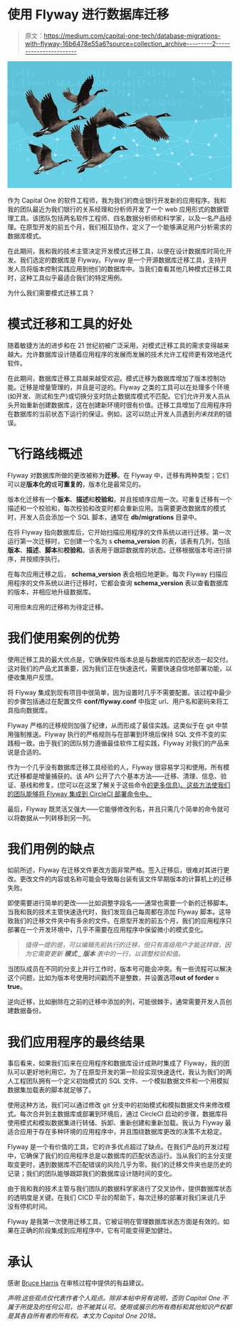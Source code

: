 # 使用 Flyway 进行数据库迁移

> 原文：<https://medium.com/capital-one-tech/database-migrations-with-flyway-16b6478e55a6?source=collection_archive---------2----------------------->

![](img/d49e1eff5aa397d3b0a4710dd890399f.png)

作为 Capital One 的软件工程师，我为我们的商业银行开发新的应用程序。我和我的团队最近为我们银行的关系经理和分析师开发了一个 web 应用形式的数据管理工具。该团队包括两名软件工程师、四名数据分析师和科学家，以及一名产品经理。在原型开发的前五个月，我们相互协作，定义了一个能够满足用户分析需求的数据库模式。

在此期间，我和我的技术主管决定开发模式迁移工具，以便在设计数据库时简化开发。我们选定的数据库是 Flyway。Flyway 是一个开源数据库迁移工具，支持开发人员将版本控制实践应用到他们的数据库中。当我们查看其他几种模式迁移工具时，这种工具似乎最适合我们的特定用例。

为什么我们需要模式迁移工具？

# 模式迁移和工具的好处

随着敏捷方法的进步和在 21 世纪初被广泛采用，对模式迁移工具的需求变得越来越大。允许数据库设计随着应用程序的发展而发展的技术允许工程师更有效地迭代软件。

在此期间，数据库迁移工具越来越受欢迎。模式迁移为数据库增加了版本控制功能。迁移是增量管理的，并且是可逆的。Flyway 之类的工具可以在处理多个环境(如开发、测试和生产)或切换分支时防止数据库模式不匹配。它们允许开发人员从头开始重新创建数据库，这在创建新环境时很有价值。迁移工具增加了应用程序将在数据库的当前状态下运行的保证。例如，这可以防止开发人员遇到*列未找到*的错误。

# 飞行路线概述

Flyway 对数据库所做的更改被称为**迁移**。在 Flyway 中，迁移有两种类型；它们可以是**版本化的**或**可重复的**，版本化是最常见的。

版本化迁移有一个**版本**、**描述**和**校验和**，并且按顺序应用一次。可重复迁移有一个描述和一个校验和，每次校验和改变时都会重新应用。当需要更改数据库的模式时，开发人员会添加一个 SQL 脚本，通常在 **db/migrations** 目录中。

在将 Flyway 指向数据库后，它开始扫描应用程序的文件系统以进行迁移。第一次运行第一次迁移时，它创建一个名为 s **chema_version** 的表，该表有几列，包括**版本**、**描述**、**脚本**和**校验和**。该表用于跟踪数据库的状态。迁移根据版本号进行排序，并按顺序执行。

在每次应用迁移之后， **schema_version** 表会相应地更新。每次 Flyway 扫描应用程序的文件系统以进行迁移时，它都会查询 **schema_version** 表以查看数据库的版本，并相应地升级数据库。

可用但未应用的迁移称为待定迁移。

# 我们使用案例的优势

使用迁移工具的最大优点是，它确保软件版本总是与数据库的匹配状态一起交付。这对我们的产品尤其重要，因为我们正在快速迭代，需要快速自信地部署功能，以便收集用户反馈。

将 Flyway 集成到现有项目中很简单，因为设置时几乎不需要配置。该过程中最少的步骤包括通过在配置文件 **conf/flyway.conf** 中指定 url、用户名和密码来将工具指向数据库。

Flyway 严格的迁移规则加强了纪律，从而形成了最佳实践。这类似于在 git 中禁用强制推送。Flyway 执行的严格规则与在部署到环境后保持 SQL 文件不变的实践相一致。由于我们的团队努力遵循最佳软件工程实践，Flyway 对我们的产品来说是合适的。

作为一个几乎没有数据库迁移工具经验的人，Flyway 很容易学习和使用。所有模式迁移都是增量捕获的。该 API 公开了六个基本方法——迁移、清理、信息、验证、基线和修复。(您可以在这里了解关于这些命令[的更多信息)。这些方法使我们的团队能够将 Flyway 集成到 CircleCI 部署命令中。](https://flywaydb.org/documentation/commandline/)

最后，Flyway 既灵活又强大——它能够修改列名，并且只需几个简单的命令就可以将数据从一列转移到另一列。

# 我们用例的缺点

如前所述，Flyway 在迁移文件更改方面非常严格。签入迁移后，很难对其进行更改。更改文件的内容或名称可能会导致每台装有该文件早期版本的计算机上的迁移失败。

即使需要进行简单的更改——比如调整字段名——通常也需要一个新的迁移脚本。当我和我的技术主管快速迭代时，我们发现自己每周都在添加 Flyway 脚本。这导致我们的迁移文件夹中有多余的文件。在原型开发的前五个月，我们的应用程序只部署在一个开发环境中，几乎不需要在应用程序中保留微小的模式变化。

> *值得一提的是，可以编辑先前执行的迁移，但只有高级用户才能这样做，因为它需要更新* ***模式 _ 版本*** *表中的一行，以调整校验和值。*

当团队成员在不同的分支上并行工作时，版本号可能会冲突。有一些流程可以解决这个问题，比如为版本号使用时间戳而不是整数，并设置选项**out of forder = true**。

逆向迁移，比如删除在之前的迁移中添加的列，可能很棘手，通常需要开发人员创建数据备份。

# 我们应用程序的最终结果

事后看来，如果我们后来在应用程序和数据库设计成熟时集成了 Flyway，我的团队可以更好地利用它。为了在原型开发的第一阶段实现快速迭代，我认为我们的两人工程团队拥有一个定义初始模式的 SQL 文件、一个模拟数据文件和一个用模拟数据集加载表的脚本就足够了。

使用这种方法，我们可以通过修改 git 分支中的初始模式和模拟数据文件来修改模式。每次合并到主数据库或部署到环境后，通过 CircleCI 启动的步骤，数据库将使用模式和模拟数据集进行转储、拆卸、重新创建和重新加载。我认为 Flyway 最适合应用于存在多种环境的应用程序中，并且围绕数据库更改的决策不太稳定。

Flyway 是一个有价值的工具，它的许多优点超过了缺点。在我们产品的开发过程中，它确保了我们的应用程序总是以数据库的匹配状态运行。当从我们的主分支提取变更时，遇到数据库不匹配错误的风险几乎为零。我们的迁移文件夹也是历史的记录；我们的团队能够跟踪我们的数据库设计随时间的变化。

由于我和我的技术主管与我们团队的数据科学家进行了交叉协作，提供数据库状态的透明度是关键。在我们 CICD 平台的帮助下，每次迁移的部署对我们来说几乎没有停机时间。

Flyway 是我第一次使用迁移工具，它被证明在管理数据库状态方面是有效的。如果在正确的阶段集成到应用程序中，它有可能变得更加健壮。

# 承认

感谢 [Bruce Harris](/@bruceharris) 在审核过程中提供的有益建议。

*声明:这些观点仅代表作者个人观点。除非本帖中另有说明，否则 Capital One 不属于所提及的任何公司，也不被其认可。使用或展示的所有商标和其他知识产权都是其各自所有者的所有权。本文为 Capital One 2018。*